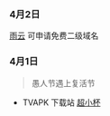 ### 4月2日
[雨云](https://www.rainyun.com/home) 可申请免费二级域名
### 4月1日

> 愚人节遇上复活节

- TVAPK 下载站 [超小杯](https://www.rjcxb.com/category/apk/tvapk)

